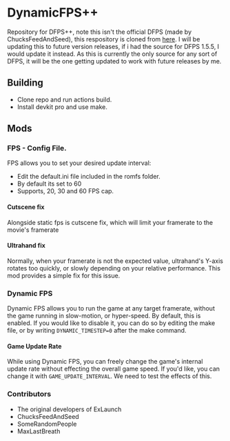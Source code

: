# DynamicFPS++
Repository for DFPS++, note this isn't the official DFPS (made by ChucksFeedAndSeed), this respository is cloned from [here](https://bitbucket.org/totk-fpsplusplus/dynamicfps/src/main/). I will be updating this to future version releases, if i had the source for DFPS 1.5.5, I would update it instead. As this is currently the only source for any sort of DFPS, it will be the one getting updated to work with future releases by me.

## Building
- Clone repo and run actions build.
- Install devkit pro and use make.

## Mods

### FPS - Config File.
FPS allows you to set your desired update interval:
- Edit the default.ini file included in the romfs folder.
- By default its set to 60
- Supports, 20, 30 and 60 FPS cap.

#### Cutscene fix
Alongside static fps is cutscene fix, which will limit your framerate to the movie's framerate

#### Ultrahand fix
Normally, when your framerate is not the expected value, ultrahand's Y-axis rotates too quickly, or slowly depending on your relative performance. This mod provides a simple fix for this issue.

### Dynamic FPS
Dynamic FPS allows you to run the game at any target framerate, without the game running in slow-motion, or hyper-speed. By default, this is enabled. If you would like to disable it, you can do so by editing the make file, or by writing `DYNAMIC_TIMESTEP=0` after the make command.

#### Game Update Rate
While using Dynamic FPS, you can freely change the game's internal update rate without effecting the overall game speed. If you'd like, you can change it with `GAME_UPDATE_INTERVAL`. We need to test the effects of this.

### Contributors
- The original developers of ExLaunch
- ChucksFeedAndSeed
- SomeRandomPeople
- MaxLastBreath

